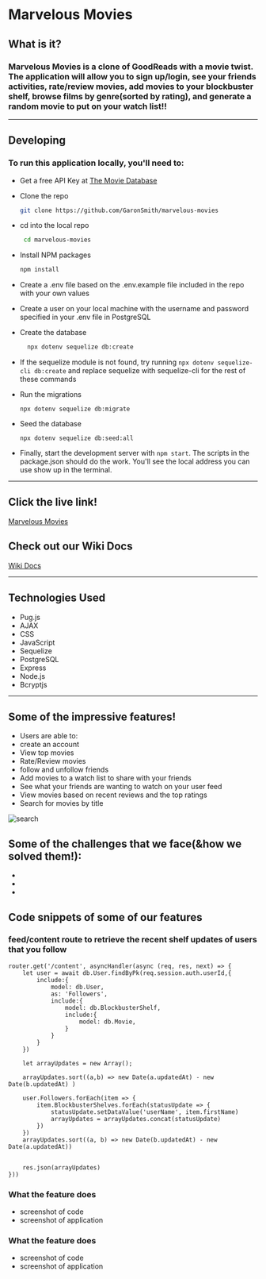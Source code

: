 # Marvelous Movies
## What is it? 
### Marvelous Movies is a clone of GoodReads with a movie twist. The application will allow you to sign up/login, see your friends activities, rate/review movies, add movies to your blockbuster shelf, browse films by genre(sorted by rating), and generate a random movie to put on your watch list!!
***
## Developing
### To run this application locally, you'll need to:
* Get a free API Key at [The Movie Database](https://www.themoviedb.org/)

* Clone the repo
   ```sh
   git clone https://github.com/GaronSmith/marvelous-movies
   ```

* cd into the local repo
   ```sh
    cd marvelous-movies
    ```
* Install NPM packages
   ```sh
   npm install
   ```
* Create a .env file based on the .env.example file included in the repo with your own values

* Create a user on your local machine with the username and password specified in your .env file in PostgreSQL


* Create the database
  ```sh
    npx dotenv sequelize db:create
    ```
 * If the sequelize module is not found, try running ``npx dotenv sequelize-cli db:create`` and replace sequelize with sequelize-cli for the rest of these commands
* Run the migrations
  ```
  npx dotenv sequelize db:migrate
  ```
* Seed the database
  ```
  npx dotenv sequelize db:seed:all
  ```
* Finally, start the development server with `npm start`. The scripts in the package.json should do the work. You'll see the local address you can use show up in the terminal.
*** 
## Click the live link!
  [Marvelous Movies](https://marvelous-movies.herokuapp.com/)
## Check out our Wiki Docs
[Wiki Docs](https://github.com/GaronSmith/marvelous-movies/wiki)
***
## Technologies Used
* Pug.js
* AJAX
* CSS
* JavaScript
* Sequelize
* PostgreSQL
* Express
* Node.js
* Bcryptjs
***
## Some of the impressive features!
* Users are able to:
* create an account
* View top movies
* Rate/Review movies
* follow and unfollow friends
* Add movies to a watch list to share with your friends
* See what your friends are wanting to watch on your user feed
* View movies based on recent reviews and the top ratings
* Search for movies by title

![search](https://user-images.githubusercontent.com/67882384/104206244-48e91c00-53fd-11eb-8b5a-76ca3be32223.gif)




## Some of the challenges that we face(&how we solved them!):
*
*
*

## Code snippets of some of our features
### feed/content route to retrieve the recent shelf updates of users that you follow

```
router.get('/content', asyncHandler(async (req, res, next) => {
    let user = await db.User.findByPk(req.session.auth.userId,{
        include:{
            model: db.User,
            as: 'Followers',
            include:{
                model: db.BlockbusterShelf,
                include:{
                    model: db.Movie,
                }
            }
        }
    })
 
    let arrayUpdates = new Array();
   
    arrayUpdates.sort((a,b) => new Date(a.updatedAt) - new Date(b.updatedAt) )
    
    user.Followers.forEach(item => {
        item.BlockbusterShelves.forEach(statusUpdate => {
            statusUpdate.setDataValue('userName', item.firstName)
            arrayUpdates = arrayUpdates.concat(statusUpdate)
        })
    })
    arrayUpdates.sort((a, b) => new Date(b.updatedAt) - new Date(a.updatedAt))
    

    res.json(arrayUpdates)
}))
```


### What the feature does
* screenshot of code
* screenshot of application
### What the feature does
* screenshot of code
* screenshot of application
